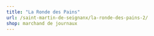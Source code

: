 ```yaml
---
title: "La Ronde des Pains"
url: /saint-martin-de-seignanx/la-ronde-des-pains-2/
shop: marchand de journaux
---
```

